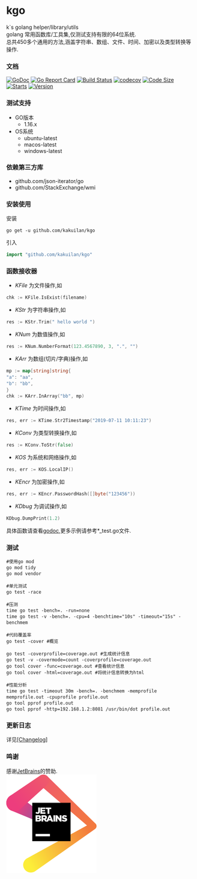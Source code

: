 # kgo

k`s golang helper/library/utils  
golang 常用函数库/工具集,仅测试支持有限的64位系统.  
总共450多个通用的方法,涵盖字符串、数组、文件、时间、加密以及类型转换等操作.

### 文档

[![GoDoc](https://godoc.org/github.com/kakuilan/kgo?status.svg)](https://pkg.go.dev/github.com/kakuilan/kgo)
[![Go Report Card](https://goreportcard.com/badge/github.com/kakuilan/kgo)](https://goreportcard.com/report/github.com/kakuilan/kgo)
[![Build Status](https://github.com/kakuilan/kgo/workflows/kgo-test/badge.svg)](https://github.com/kakuilan/kgo/actions)
[![codecov](https://codecov.io/gh/kakuilan/kgo/branch/master/graph/badge.svg)](https://codecov.io/gh/kakuilan/kgo)
[![Code Size](https://img.shields.io/github/languages/code-size/kakuilan/kgo.svg?style=flat-square)](https://github.com/kakuilan/kgo)
[![Starts](https://img.shields.io/github/stars/kakuilan/kgo.svg)](https://github.com/kakuilan/kgo)
[![Version](https://img.shields.io/github/v/tag/kakuilan/kgo)](https://img.shields.io/github/v/tag/kakuilan/kgo)

### 测试支持

- GO版本
    - 1.16.x
- OS系统
    - ubuntu-latest
    - macos-latest
    - windows-latest

### 依赖第三方库

- github.com/json-iterator/go
- github.com/StackExchange/wmi


### 安装使用

安装

```shell script
go get -u github.com/kakuilan/kgo
```

引入

```go
import "github.com/kakuilan/kgo"
```

### 函数接收器

- *KFile* 为文件操作,如

```go
chk := KFile.IsExist(filename)
```

- *KStr* 为字符串操作,如

```go
res := KStr.Trim(" hello world ")
```

- *KNum* 为数值操作,如

```go
res := KNum.NumberFormat(123.4567890, 3, ".", "")
```

- *KArr* 为数组(切片/字典)操作,如

```go
mp := map[string]string{
"a": "aa",
"b": "bb",
}
chk := KArr.InArray("bb", mp)    
```

- *KTime* 为时间操作,如

```go
res, err := KTime.Str2Timestamp("2019-07-11 10:11:23")
```

- *KConv* 为类型转换操作,如

```go
res := KConv.ToStr(false)
```

- *KOS* 为系统和网络操作,如

```go
res, err := KOS.LocalIP()
```

- *KEncr* 为加密操作,如

```go
res, err := KEncr.PasswordHash([]byte("123456"))
```

- *KDbug* 为调试操作,如

```go
KDbug.DumpPrint(1.2)
```

具体函数请查看[godoc](https://pkg.go.dev/github.com/kakuilan/kgo),更多示例请参考*_test.go文件.

### 测试

```shell
#使用go mod
go mod tidy
go mod vendor

#单元测试
go test -race

#压测
time go test -bench=. -run=none
time go test -v -bench=. -cpu=4 -benchtime="10s" -timeout="15s" -benchmem

#代码覆盖率
go test -cover #概览

go test -coverprofile=coverage.out #生成统计信息
go test -v -covermode=count -coverprofile=coverage.out
go tool cover -func=coverage.out #查看统计信息
go tool cover -html=coverage.out #将统计信息转换为html

#性能分析
time go test -timeout 30m -bench=. -benchmem -memprofile memprofile.out -cpuprofile profile.out
go tool pprof profile.out
go tool pprof -http=192.168.1.2:8081 /usr/bin/dot profile.out
```

### 更新日志

详见[[Changelog]](/docs/changelog.md)

### 鸣谢

感谢[JetBrains](https://www.jetbrains.com/?from=kakuilan/kgo)的赞助.  
![JetBrains](testdata/jetbrains.svg)

